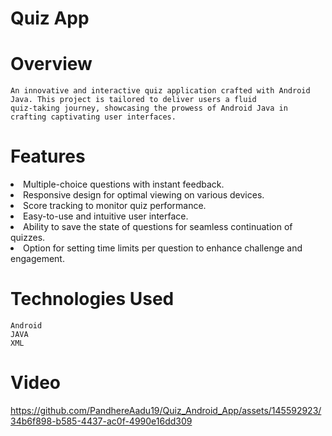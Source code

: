 # Quiz App 

# Overview
    An innovative and interactive quiz application crafted with Android Java. This project is tailored to deliver users a fluid 
    quiz-taking journey, showcasing the prowess of Android Java in crafting captivating user interfaces.

# Features
<li>Multiple-choice questions with instant feedback.</li>
<li>Responsive design for optimal viewing on various devices. </li>
<li>Score tracking to monitor quiz performance. </li>
<li>Easy-to-use and intuitive user interface. </li>
<li>Ability to save the state of questions for seamless continuation of quizzes.</li>
<li>Option for setting time limits per question to enhance challenge and engagement.</li>

# Technologies Used
    Android 
    JAVA
    XML

# Video

https://github.com/PandhereAadu19/Quiz_Android_App/assets/145592923/34b6f898-b585-4437-ac0f-4990e16dd309

